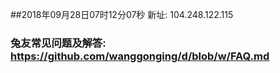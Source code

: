 ##2018年09月28日07时12分07秒 新址: 104.248.122.115
### 兔友常见问题及解答: https://github.com/wanggonging/d/blob/w/FAQ.md
